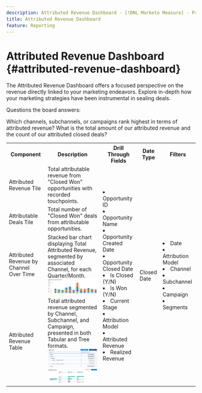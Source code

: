 ```yaml
---
description: Attributed Revenue Dashboard - [!DNL Marketo Measure] - Product
title: Attributed Revenue Dashboard
feature: Reporting
---
```

# Attributed Revenue Dashboard {#attributed-revenue-dashboard}

The Attributed Revenue Dashboard offers a focused perspective on the revenue directly linked to your marketing endeavors. Explore in-depth how your marketing strategies have been instrumental in sealing deals.

Questions the board answers:

Which channels, subchannels, or campaigns rank highest in terms of attributed revenue?
What is the total amount of our attributed revenue and the count of our attributed closed deals?

<table style="table-layout:auto"> 
<tbody>
  <tr> 
   <th>Component</th> 
   <th>Description</th>
   <th>Drill Through Fields</th>
   <th>Date Type</th>
   <th>Filters</th>
  </tr>
  <tr>
    <td>Attributed Revenue Tile</td>
    <td>Total attributable revenue from "Closed Won" opportunities with recorded touchpoints.</td>
    <td rowspan="6"><li>Opportunity ID</li>
<li>Opportunity Name</li>
<li>Opportunity Created Date</li>
<li>Opportunity Closed Date</li>
<li>Is Closed (Y/N)</li>
<li>Is Won (Y/N)</li>
<li>Current Stage</li>
<li>Attribution Model</li>
<li>Attributed Revenue</li>
<li>Realized Revenue</li></td>
    <td rowspan="6">Closed Date</td>
    <td rowspan="6"><li>Date</li>
<li>Attribution Model</li>
<li>Channel</li>
<li>Subchannel</li>
<li>Campaign</li>
<li>Segments</li></td>
  </tr>
  <tr>
    <td>Attributable Deals Tile</td>
    <td>Total number of "Closed Won" deals from attributable opportunities.</td>
  </tr>
  <tr>
    <td>Attributed Revenue by Channel Over Time</td>
    <td>Stacked bar chart displaying Total Attributed Revenue, segmented by associated Channel, for each Quarter/Month.
    <br/><img src="assets/attributed-revenue-dashboard-1.png" width="600"></td>
  </tr>
  <tr>
    <td>Attributed Revenue Table</td>
    <td>Total attributed revenue segmented by Channel, Subchannel, and Campaign, presented in both Tabular and Tree formats.
    <br/><img src="assets/attributed-revenue-dashboard-2.png" width="600">
    <br/><img src="assets/attributed-revenue-dashboard-3.png" width="600"></td>
  </tr>
  </tr>
</tbody>
</table>
